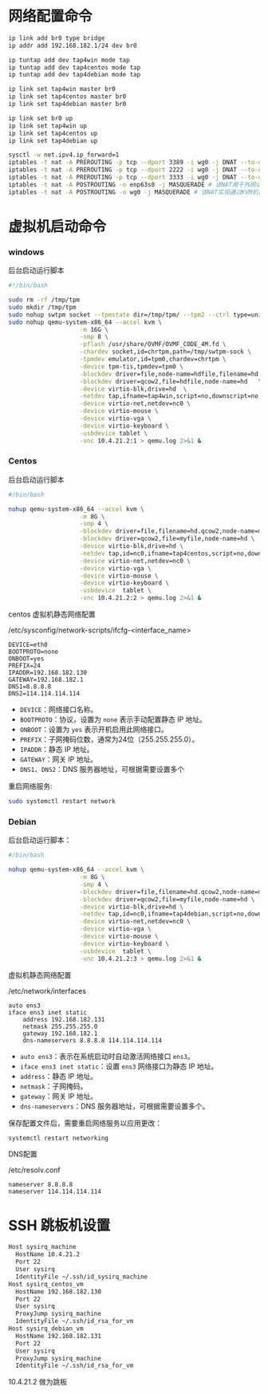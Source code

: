 # 网络配置命令

```sh
ip link add br0 type bridge
ip addr add 192.168.182.1/24 dev br0

ip tuntap add dev tap4win mode tap
ip tuntap add dev tap4centos mode tap
ip tuntap add dev tap4debian mode tap

ip link set tap4win master br0
ip link set tap4centos master br0
ip link set tap4debian master br0

ip link set br0 up
ip link set tap4win up
ip link set tap4centos up
ip link set tap4debian up
```



```sh
sysctl -w net.ipv4.ip_forward=1
iptables -t nat -A PREROUTING -p tcp --dport 3389 -i wg0 -j DNAT --to-destination 192.168.182.135 #windows 3389
iptables -t nat -A PREROUTING -p tcp --dport 2222 -i wg0 -j DNAT --to-destination 192.168.182.130:22 #centos 22
iptables -t nat -A PREROUTING -p tcp --dport 3333 -i wg0 -j DNAT --to-destination 192.168.182.131:22 #debian 22
iptables -t nat -A POSTROUTING -o enp63s0 -j MASQUERADE # 该NAT用于外网访问
iptables -t nat -A POSTROUTING -o wg0 -j MASQUERADE # 该NAT实现通过KVM机器的IP访问虚拟机
```

# 虚拟机启动命令

### windows

后台启动运行脚本

```sh
#!/bin/bash

sudo rm -rf /tmp/tpm
sudo mkdir /tmp/tpm
sudo nohup swtpm socket --tpmstate dir=/tmp/tpm/ --tpm2 --ctrl type=unixio,path=/tmp/swtpm-sock,mode=0777 > swtpm.log 2>&1 &
sudo nohup qemu-system-x86_64 --accel kvm \
                    -m 16G \
                    -smp 8 \
                    -pflash /usr/share/OVMF/OVMF_CODE_4M.fd \
                    -chardev socket,id=chrtpm,path=/tmp/swtpm-sock \
                    -tpmdev emulator,id=tpm0,chardev=chrtpm \
                    -device tpm-tis,tpmdev=tpm0 \
                    -blockdev driver=file,node-name=hdfile,filename=hd.qcow2 \
                    -blockdev driver=qcow2,file=hdfile,node-name=hd   \
                    -device virtio-blk,drive=hd  \
                    -netdev tap,ifname=tap4win,script=no,downscript=no,id=nc0 \
                    -device virtio-net,netdev=nc0 \
                    -device virtio-mouse \
                    -device virtio-vga \
                    -device virtio-keyboard \
                    -usbdevice tablet \
                    -vnc 10.4.21.2:1 > qemu.log 2>&1 &
```

### Centos

后台启动运行脚本

```sh
#/bin/bash

nohup qemu-system-x86_64 --accel kvm \
                    -m 8G \
                    -smp 4 \
                    -blockdev driver=file,filename=hd.qcow2,node-name=myfile \
                    -blockdev driver=qcow2,file=myfile,node-name=hd \
                    -device virtio-blk,drive=hd \
                    -netdev tap,id=nc0,ifname=tap4centos,script=no,downscript=no \
                    -device virtio-net,netdev=nc0 \
                    -device virtio-vga \
                    -device virtio-mouse \
                    -device virtio-keyboard \
                    -usbdevice  tablet \
                    -vnc 10.4.21.2:2 > qemu.log 2>&1 &
```

centos 虚拟机静态网络配置

/etc/sysconfig/network-scripts/ifcfg-<interface_name>

```
DEVICE=eth0
BOOTPROTO=none
ONBOOT=yes
PREFIX=24
IPADDR=192.168.182.130
GATEWAY=192.168.182.1
DNS1=8.8.8.8
DNS2=114.114.114.114

```

- `DEVICE`：网络接口名称。
- `BOOTPROTO`：协议，设置为 `none` 表示手动配置静态 IP 地址。
- `ONBOOT`：设置为 `yes` 表示开机启用此网络接口。
- `PREFIX`：子网掩码位数，通常为24位（255.255.255.0）。
- `IPADDR`：静态 IP 地址。
- `GATEWAY`：网关 IP 地址。
- `DNS1`、`DNS2`：DNS 服务器地址，可根据需要设置多个

重启网络服务:
```sh
sudo systemctl restart network
```

### Debian

后台启动运行脚本：

```sh
#/bin/bash

nohup qemu-system-x86_64 --accel kvm \
                    -m 8G \
                    -smp 4 \
                    -blockdev driver=file,filename=hd.qcow2,node-name=myfile \
                    -blockdev driver=qcow2,file=myfile,node-name=hd \
                    -device virtio-blk,drive=hd \
                    -netdev tap,id=nc0,ifname=tap4debian,script=no,downscript=no \
                    -device virtio-net,netdev=nc0 \
                    -device virtio-vga \
                    -device virtio-mouse \
                    -device virtio-keyboard \
                    -usbdevice  tablet \
                    -vnc 10.4.21.2:3 > qemu.log 2>&1 &
```

虚拟机静态网络配置

/etc/network/interfaces

```
auto ens3
iface ens3 inet static
    address 192.168.182.131
    netmask 255.255.255.0
    gateway 192.168.182.1
    dns-nameservers 8.8.8.8 114.114.114.114
```

- `auto ens3`：表示在系统启动时自动激活网络接口 `ens3`。
- `iface ens3 inet static`：设置 `ens3` 网络接口为静态 IP 地址。
- `address`：静态 IP 地址。
- `netmask`：子网掩码。
- `gateway`：网关 IP 地址。
- `dns-nameservers`：DNS 服务器地址，可根据需要设置多个。

保存配置文件后，需要重启网络服务以应用更改：

```
systemctl restart networking
```

DNS配置

/etc/resolv.conf

```
nameserver 8.8.8.8
nameserver 114.114.114.114
```

# SSH 跳板机设置

```sh
Host sysirq_machine
  HostName 10.4.21.2
  Port 22
  User sysirq
  IdentityFile ~/.ssh/id_sysirq_machine
Host sysirq_centos_vm
  HostName 192.168.182.130
  Port 22
  User sysirq
  ProxyJump sysirq_machine
  IdentityFile ~/.ssh/id_rsa_for_vm
Host sysirq_debian_vm
  HostName 192.168.182.131
  Port 22
  User sysirq
  ProxyJump sysirq_machine
  IdentityFile ~/.ssh/id_rsa_for_vm
```

10.4.21.2 做为跳板
